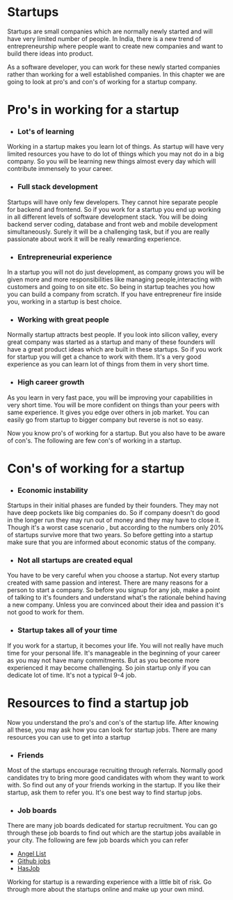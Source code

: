 # Startups

Startups are small companies which are normally newly started and will have very limited number of people. In India, there is a new trend of entrepreneurship where people want to create new companies and want to build there ideas into product.

As a software developer, you can work for these newly started companies rather than working for a well established companies. In this chapter we are going to look at pro's and con's of working for a startup company.

# Pro's in working for a startup

* ### Lot's of learning

Working in a startup makes you learn lot of things. As startup will have very limited resources you have to do lot of things which you may not do in a big company. So you will be learning new things almost every day which will contribute immensely to your career.

* ### Full stack development

Startups will have only few developers. They cannot hire separate people for backend and frontend. So if you work for a startup you end up working in all different levels of software development stack. You will be doing backend server coding, database and front web and mobile development simultaneously. Surely it will be a challenging task, but if you are really passionate about work it will be really rewarding experience.

* ### Entrepreneurial experience

In a startup you will not do just development, as company grows you will be given more and more responsibilities like managing people,interacting with customers and going to on site etc. So being in startup teaches you how you can build a company from scratch. If you have entrepreneur fire inside you, working in a startup is best choice.

* ### Working with great people

Normally startup attracts best people. If you look into silicon valley, every great company was started as a startup and many of these founders will have a great product ideas which are built in these startups. So if you work for startup you will get a chance to work with them. It's a very good experience as you can learn lot of things from them in very short time.


* ### High career growth

As you learn in very fast pace, you will be improving your capabilities in very short time. You will be more confident on things than your peers with same experience. It gives you edge over others in job market. You can easily go from startup to bigger company but reverse is not so easy.

Now you know pro's of working for a startup. But you also have to be aware of con's. The following are few con's of working in a startup.

# Con's of working for a startup

* ### Economic instability

Startups in their initial phases are funded by their founders. They may not have deep pockets like big companies do. So if company doesn't do good in the longer run they may run out of money and they may have to close it. Though it's a worst case scenario , but according to the numbers only 20% of startups survive more that two years. So before getting into a startup make sure that you are informed about economic status of the company.

* ### Not all startups are created equal

You have to be very careful when you choose a startup. Not every startup created with same passion and interest. There are many reasons for a person to start a company. So before you signup for any job, make a point of talking to it's founders and understand what's the rationale behind having a new company. Unless you are convinced about their idea and passion it's not good to work for them.

* ### Startup takes all of your time

If you work for a startup, it becomes your life. You will not really have much time for your personal life. It's manageable in the beginning of your career as you may not have many commitments. But as you become more experienced it may become challenging. So join startup only if you can dedicate lot of time. It's not a typical 9-4 job.


# Resources to find a startup job

Now you understand the pro's and con's of the startup life. After knowing all these, you may ask how you can look for startup jobs. There are many resources you can use to get into a startup


* ### Friends

Most of the startups encourage recruiting through referrals. Normally good candidates try to bring more good candidates with whom they want to work with. So find out any of your friends working in the startup. If you like their startup, ask them to refer you. It's one best way to find startup jobs.

* ### Job boards

There are many job boards dedicated for startup recruitment. You can go through these job boards to find out which are the startup jobs available in your city. The following are few job boards which you can refer

  * [Angel List](https://angel.co/jobs)
  * [Github jobs](https://jobs.github.com/)
  * [HasJob](https://hasjob.co/)


Working for startup is a rewarding experience with a little bit of risk. Go through more about the startups online and make up your own mind.








